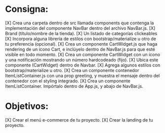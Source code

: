 
# Consigna:
[X] Crea una carpeta dentro de src llamada components que contenga la implementación del componente NavBar dentro del archivo NavBar.js.
[X] Brand (título/nombre de la tienda).
[X] Un listado de categorías clickeables
[X] Incorpora alguna librería de estilos con bootstrap/materialize u otro de tu preferencia (opcional).
[X] Crea un componente CartWidget.js que haga rendering de un ícono Cart, e inclúyelo dentro de NavBar.js para que esté visible en todo momento.
[X] Crea un componente CartWidget con un ícono y una notificación mostrando un número hardcodeado (fijo).
[X] Ubica este componente (CartWidget) dentro de Navbar.
[X] Agrega algunos estilos con bootstrap/materialize u otro.
[X] Crea un componente contenedor ItemListContainer.js con una prop greeting, y muestra el mensaje dentro del contenedor con el styling integrado.
[X] Crea un componente ItemListContainer. Impórtalo dentro de App.js, y abajo de NavBar.js.

# Objetivos:
[X] Crear el menú e-commerce de tu proyecto.
[X] Crear la landing de tu proyecto.

